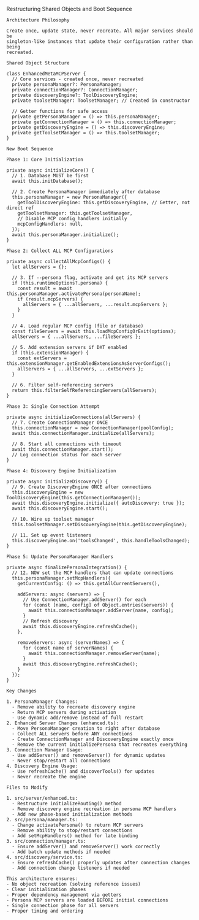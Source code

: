 Restructuring Shared Objects and Boot Sequence

    Architecture Philosophy

    Create once, update state, never recreate. All major services should be 
    singleton-like instances that update their configuration rather than being 
    recreated.

    Shared Object Structure

    class EnhancedMetaMCPServer {
      // Core services - created once, never recreated
      private personaManager?: PersonaManager;
      private connectionManager?: ConnectionManager; 
      private discoveryEngine?: ToolDiscoveryEngine;
      private toolsetManager: ToolsetManager; // Created in constructor
      
      // Getter functions for safe access
      private getPersonaManager = () => this.personaManager;
      private getConnectionManager = () => this.connectionManager;
      private getDiscoveryEngine = () => this.discoveryEngine;
      private getToolsetManager = () => this.toolsetManager;
    }

    New Boot Sequence

    Phase 1: Core Initialization

    private async initializeCore() {
      // 1. Database MUST be first
      await this.initDatabase();
      
      // 2. Create PersonaManager immediately after database
      this.personaManager = new PersonaManager({
        getToolDiscoveryEngine: this.getDiscoveryEngine, // Getter, not direct ref
        getToolsetManager: this.getToolsetManager,
        // Disable MCP config handlers initially
        mcpConfigHandlers: null, 
      });
      await this.personaManager.initialize();
    }

    Phase 2: Collect ALL MCP Configurations

    private async collectAllMcpConfigs() {
      let allServers = {};
      
      // 3. If --persona flag, activate and get its MCP servers
      if (this.runtimeOptions?.persona) {
        const result = await this.personaManager.activatePersona(personaName);
        if (result.mcpServers) {
          allServers = { ...allServers, ...result.mcpServers };
        }
      }
      
      // 4. Load regular MCP config (file or database)
      const fileServers = await this.loadMcpConfigOrExit(options);
      allServers = { ...allServers, ...fileServers };
      
      // 5. Add extension servers if DXT enabled
      if (this.extensionManager) {
        const extServers = 
    this.extensionManager.getEnabledExtensionsAsServerConfigs();
        allServers = { ...allServers, ...extServers };
      }
      
      // 6. Filter self-referencing servers
      return this.filterSelfReferencingServers(allServers);
    }

    Phase 3: Single Connection Attempt

    private async initializeConnections(allServers) {
      // 7. Create ConnectionManager ONCE
      this.connectionManager = new ConnectionManager(poolConfig);
      await this.connectionManager.initialize(allServers);
      
      // 8. Start all connections with timeout
      await this.connectionManager.start();
      // Log connection status for each server
    }

    Phase 4: Discovery Engine Initialization

    private async initializeDiscovery() {
      // 9. Create DiscoveryEngine ONCE after connections
      this.discoveryEngine = new ToolDiscoveryEngine(this.getConnectionManager());
      await this.discoveryEngine.initialize({ autoDiscovery: true });
      await this.discoveryEngine.start();
      
      // 10. Wire up toolset manager
      this.toolsetManager.setDiscoveryEngine(this.getDiscoveryEngine);
      
      // 11. Set up event listeners
      this.discoveryEngine.on('toolsChanged', this.handleToolsChanged);
    }

    Phase 5: Update PersonaManager Handlers

    private async finalizePersonaIntegration() {
      // 12. NOW set the MCP handlers that can update connections
      this.personaManager.setMcpHandlers({
        getCurrentConfig: () => this.getAllCurrentServers(),
        
        addServers: async (servers) => {
          // Use ConnectionManager.addServer() for each
          for (const [name, config] of Object.entries(servers)) {
            await this.connectionManager.addServer(name, config);
          }
          // Refresh discovery
          await this.discoveryEngine.refreshCache();
        },
        
        removeServers: async (serverNames) => {
          for (const name of serverNames) {
            await this.connectionManager.removeServer(name);
          }
          await this.discoveryEngine.refreshCache();
        }
      });
    }

    Key Changes

    1. PersonaManager Changes:
      - Remove ability to recreate discovery engine
      - Return MCP servers during activation
      - Use dynamic add/remove instead of full restart
    2. Enhanced Server Changes (enhanced.ts):
      - Move PersonaManager creation to right after database
      - Collect ALL servers before ANY connections
      - Create ConnectionManager and DiscoveryEngine exactly once
      - Remove the current initializePersona that recreates everything
    3. Connection Manager Usage:
      - Use addServer() and removeServer() for dynamic updates
      - Never stop/restart all connections
    4. Discovery Engine Usage:
      - Use refreshCache() and discoverTools() for updates
      - Never recreate the engine

    Files to Modify

    1. src/server/enhanced.ts:
      - Restructure initializeRouting() method
      - Remove discovery engine recreation in persona MCP handlers
      - Add new phase-based initialization methods
    2. src/persona/manager.ts:
      - Change activatePersona() to return MCP servers
      - Remove ability to stop/restart connections
      - Add setMcpHandlers() method for late binding
    3. src/connection/manager.ts:
      - Ensure addServer() and removeServer() work correctly
      - Add batch update methods if needed
    4. src/discovery/service.ts:
      - Ensure refreshCache() properly updates after connection changes
      - Add connection change listeners if needed

    This architecture ensures:
    - No object recreation (solving reference issues)
    - Clear initialization phases
    - Proper dependency management via getters
    - Persona MCP servers are loaded BEFORE initial connections
    - Single connection phase for all servers
    - Proper timing and ordering